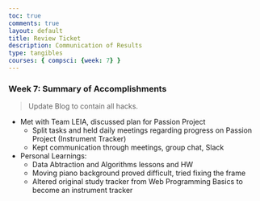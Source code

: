 ```yaml
---
toc: true
comments: true
layout: default
title: Review Ticket
description: Communication of Results
type: tangibles
courses: { compsci: {week: 7} }
---
```


### Week 7: Summary of Accomplishments
> Update Blog to contain all hacks.  

- Met with Team LEIA, discussed plan for Passion Project
  - Split tasks and held daily meetings regarding progress on Passion Project (Instrument Tracker)
  - Kept communication through meetings, group chat, Slack
- Personal Learnings:
  - Data Abtraction and Algorithms lessons and HW
  - Moving piano background proved difficult, tried fixing the frame
  - Altered original study tracker from Web Programming Basics to become an instrument tracker